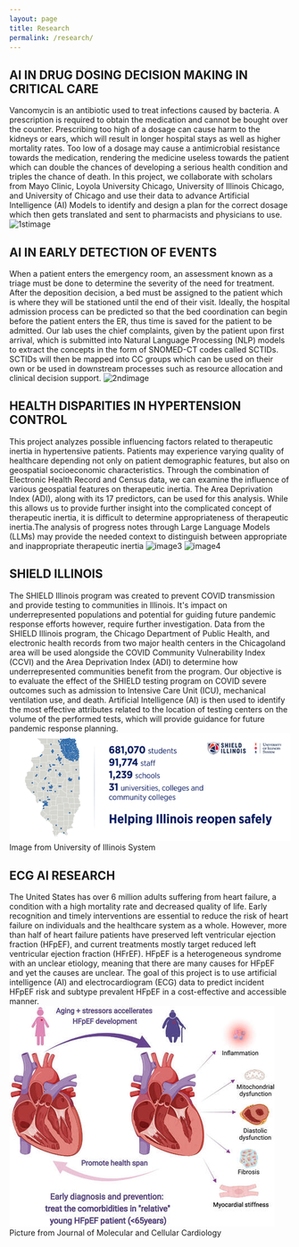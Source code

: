 ```yaml
---
layout: page
title: Research
permalink: /research/
---
```


## AI IN DRUG DOSING DECISION MAKING IN CRITICAL CARE​
Vancomycin is an antibiotic used to treat infections caused by bacteria. A prescription is required to obtain the medication and cannot be bought over the counter. Prescribing too high of a dosage can cause harm to the kidneys or ears, which will result in longer hospital stays as well as higher mortality rates. Too low of a dosage may cause a antimicrobial resistance towards the medication, rendering the medicine useless towards the patient which can double the chances of developing a serious health condition and triples the chance of death. In this project, we collaborate with scholars from Mayo Clinic, Loyola University Chicago, University of Illinois Chicago, and University of Chicago and use their data to advance Artificial Intelligence (AI) Models to identify and design a plan for the correct dosage which then gets translated and sent to pharmacists and physicians to use. 
![1stimage](https://github.com/TootooniLab/TootooniLab.github.io/assets/137564862/ffd0ebb6-167e-416d-815a-df393bbbbffc)
<br>
## AI IN EARLY DETECTION OF EVENTS​
When a patient enters the emergency room, an assessment known as a triage must be done ​​to determine the severity of the need for treatment. After the deposition decision, a bed must be assigned to the patient which is where they will be stationed until the end of their visit. Ideally, the hospital admission process can be predicted so that the bed coordination can begin before the patient enters the ER, thus time is saved for the patient to be admitted. Our lab uses the chief complaints, given by the patient upon first arrival, which is submitted into Natural Language Processing (NLP) models to extract the concepts in the form of SNOMED-CT codes called SCTIDs. SCTIDs will then be mapped into CC groups which can be used on their own or be used in downstream processes such as resource allocation and clinical decision support.
![2ndimage](https://github.com/TootooniLab/TootooniLab.github.io/assets/137564862/b76984ca-d3b8-43a8-8c5c-e76e8e680bb3)
<br>
## HEALTH DISPARITIES IN HYPERTENSION CONTROL​​
This project analyzes possible influencing factors related to therapeutic inertia in hypertensive patients. Patients may experience varying quality of healthcare depending not only on patient demographic features, but also on geospatial socioeconomic characteristics. Through the combination of Electronic Health Record and Census data, we can examine the influence of various geospatial features on therapeutic inertia. The Area Deprivation Index (ADI), along with its 17 predictors, can be used for this analysis. While this allows us to provide further insight into the complicated concept of therapeutic inertia, it is difficult to determine appropriateness of therapeutic inertia.The analysis of progress notes through Large Language Models (LLMs) may provide the needed context to distinguish between appropriate and inappropriate therapeutic inertia 
![image3](https://github.com/TootooniLab/TootooniLab.github.io/assets/137564862/9b29fce2-fd1e-48f4-84b6-ab66b25d60a1)
![image4](https://github.com/TootooniLab/TootooniLab.github.io/assets/137564862/73cfed7b-66d8-41eb-8b4d-b97db7ad58a8)
<br>
## SHIELD ILLINOIS​​
The SHIELD Illinois program was created to prevent COVID transmission and provide testing to communities in Illinois. It's impact on underrepresented populations and potential for guiding future pandemic response efforts however, require further investigation. Data from the SHIELD Illinois program, the Chicago Department of Public Health, and electronic health records from two major health centers in the Chicagoland area will be used alongside the COVID Community Vulnerability Index (CCVI) and the Area Deprivation Index (ADI) to determine how underrepresented communities benefit from the program. Our objective is to evaluate the effect of the SHIELD testing program on COVID severe outcomes such as admission to Intensive Care Unit (ICU), mechanical ventilation use, and death. Artificial Intelligence (AI) is then used to identify the most effective attributes related to the location of testing centers on the volume of the performed tests, which will provide guidance for future pandemic response planning. 
![image5](https://github.com/TootooniLab/TootooniLab.github.io/blob/master/images/image5.png?raw=true)
<br>
Image from University of Illinois System

## ECG AI RESEARCH​​
The United States has over 6 million adults suffering from heart failure, a condition with a high mortality rate and decreased quality of life. Early recognition and timely interventions are essential to reduce the risk of heart failure on individuals and the healthcare system as a whole. However, more than half of heart failure patients have preserved left ventricular ejection fraction (HFpEF), and current treatments mostly target reduced left ventricular ejection fraction (HFrEF). HFpEF is a heterogeneous syndrome with an unclear etiology, meaning that there are many causes for HFpEF and yet the causes are unclear. The goal of this project is to use artificial intelligence (AI) and electrocardiogram (ECG) data to predict incident HFpEF risk and subtype prevalent HFpEF in a cost-effective and accessible manner.
<br>
![image6](https://github.com/TootooniLab/TootooniLab.github.io/blob/master/images/image6.jpeg?raw=true)
<br>
Picture from Journal of Molecular and Cellular Cardiology

